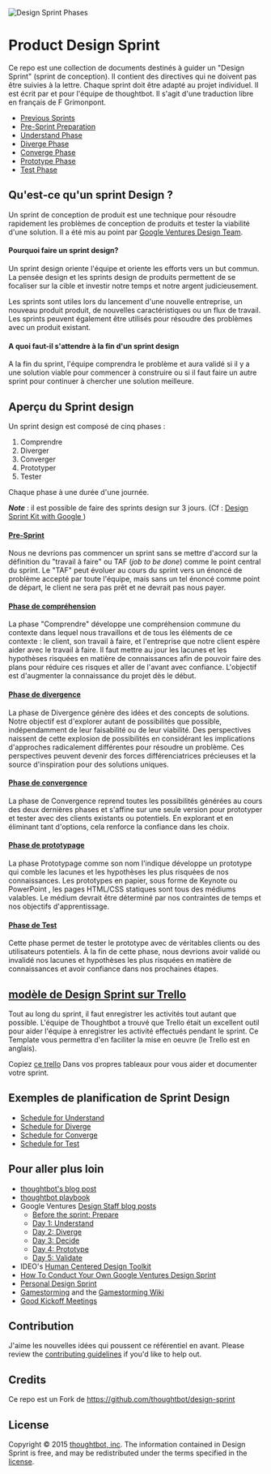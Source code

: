 ![Design Sprint Phases](/images/phases.png?raw=true "Design Sprint Phases")

# Product Design Sprint

Ce repo est une collection de documents destinés à guider un "Design Sprint" (sprint de conception). Il contient des directives qui ne doivent pas être suivies à la lettre. Chaque sprint doit être adapté au projet individuel. Il est écrit par et pour l'équipe de thoughtbot. Il s'agit d'une traduction libre en français de F Grimonpont.

* [Previous Sprints](Previous-Sprints)
* [Pre-Sprint Preparation](0-Pre-Sprint)
* [Understand Phase](1-Understand)
* [Diverge Phase](2-Diverge)
* [Converge Phase](3-Converge)
* [Prototype Phase](4-Prototype)
* [Test Phase](5-Test)

## Qu'est-ce qu'un sprint Design ?

Un sprint de conception de produit est une technique pour
résoudre rapidement les problèmes de conception de produits
et tester la viabilité d'une solution.
Il a été mis au point par
[Google Ventures Design
Team](http://www.designstaff.org/articles/product-design-sprint-2012-10-02.html).

#### Pourquoi faire un sprint design?

Un sprint design oriente l'équipe et oriente les efforts vers un but commun.
La pensée design et les sprints design de produits permettent de se focaliser sur la cible et investir notre temps et notre argent judicieusement.

Les sprints sont utiles lors du lancement d'une nouvelle entreprise, un nouveau produit produit, de nouvelles caractéristiques  ou un flux de travail.
Les sprints peuvent également être utilisés pour résoudre des problèmes avec un produit existant.



#### A quoi faut-il s'attendre à la fin d'un sprint design 

A la fin du sprint, l'équipe comprendra le problème et aura validé si il y a  une solution viable pour commencer à construire ou si il faut faire un autre sprint pour continuer à chercher une solution meilleure.


## Aperçu du Sprint design

Un sprint design est composé de cinq phases : 

 1. Comprendre 
 2. Diverger
 3. Converger
 4. Prototyper
 5. Tester


Chaque phase à une durée d'une journée.

***Note*** : il est possible de faire des sprints design sur 3 jours. (Cf : [Design Sprint Kit with Google ](https://designsprintkit.withgoogle.com/introduction/overview ))

#### [Pre-Sprint](0-Pre-Sprint)

Nous ne devrions pas commencer un sprint sans se mettre d'accord sur la définition du "travail à faire" ou TAF (*job to be done*) comme le point central du sprint.
Le "TAF" peut évoluer au cours du sprint vers un énoncé de problème accepté par toute l'équipe, mais sans un tel énoncé comme point de départ, le client ne sera pas prêt et ne devrait pas nous payer.


#### [Phase de compréhension](1-Understand)

La phase "Comprendre" développe une compréhension commune du contexte dans lequel nous travaillons et de tous les éléments de ce contexte :
le client,
son travail à faire,
et l'entreprise que notre client espère aider avec le travail à faire.
Il faut mettre au jour les lacunes et les hypothèses risquées en matière de connaissances afin de pouvoir faire des plans pour réduire ces risques et aller de l'avant avec confiance. L'objectif est d'augmenter la connaissance du projet dès le début.



#### [Phase de divergence ](2-Diverge)

La phase de Divergence génère des idées et des concepts de solutions.
Notre objectif est d'explorer autant de possibilités que possible, indépendamment de leur faisabilité ou de leur viabilité.
Des perspectives naissent de cette explosion de possibilités en considérant les implications d'approches radicalement différentes pour résoudre un problème.
Ces perspectives peuvent devenir des forces différenciatrices précieuses et la source d'inspiration pour des solutions uniques.


#### [Phase de convergence](3-Converge)

La phase de Convergence reprend toutes les possibilités générées au cours des deux dernières phases et s'affine sur une seule version pour prototyper et tester avec des clients existants ou potentiels.
En explorant et en éliminant tant d'options, cela renforce la confiance dans les choix.

#### [Phase de prototypage](4-Prototype)

La phase Prototypage comme son nom l'indique développe un prototype qui comble les lacunes et les hypothèses les plus risquées de nos connaissances. 
Les prototypes en papier, sous forme de Keynote ou PowerPoint , les pages HTML/CSS statiques sont tous des médiums valables.
Le médium devrait être déterminé par nos contraintes de temps et nos objectifs d'apprentissage.

#### [Phase de Test](5-Test)

Cette phase permet de tester le prototype avec de véritables clients ou des utilisateurs potentiels.
À la fin de cette phase, nous devrions avoir validé ou invalidé nos lacunes et hypothèses les plus risquées en matière de connaissances et avoir confiance dans nos prochaines étapes.

## [modèle de Design Sprint sur Trello](https://trello.com/b/lMmuSlkP/public-design-sprint-template)

Tout au long du sprint, il faut enregistrer les activités tout autant que possible.
L'équipe de Thoughtbot a trouvé que Trello était un excellent outil pour aider l'équipe à enregistrer les activité effectués pendant le sprint. Ce Template vous  permettra d'en faciliter la mise en oeuvre (le Trello est en anglais).

Copiez [ce trello](https://trello.com/b/lMmuSlkP/public-design-sprint-template)
Dans vos propres tableaux pour vous aider et documenter votre sprint.


## Exemples de planification de Sprint Design

* [Schedule for Understand](1-Understand/Schedule.md)
* [Schedule for Diverge](2-Diverge/Schedule.md)
* [Schedule for Converge](3-Converge/Schedule.md)
* [Schedule for Test](5-Test/Schedule.md)

## Pour aller plus loin

* [thoughtbot's blog post](http://robots.thoughtbot.com/the-product-design-sprint)
* [thoughtbot playbook](https://thoughtbot.com/playbook/product-design-sprint/introduction)
* Google Ventures [Design Staff blog posts](http://www.designstaff.org/articles/product-design-sprint-2012-10-02.html)
  * [Before the sprint: Prepare](http://www.designstaff.org/articles/product-design-sprint-2-2012-10-09.html)
  * [Day 1: Understand](http://www.designstaff.org/articles/product-design-sprint-day-1-understand-2012-10-16.html)
  * [Day 2: Diverge](http://www.designstaff.org/articles/product-design-sprint-day-2-diverge-2012-10-26.html)
  * [Day 3: Decide](http://www.designstaff.org/articles/product-design-sprint-day-3-decide-2012-11-20.html)
  * [Day 4: Prototype](http://www.designstaff.org/articles/product-design-sprint-day-4-prototype-2013-01-07.html)
  * [Day 5: Validate](http://www.designstaff.org/articles/product-design-sprint-day-5-validate-2013-03-07.html)
* IDEO's [Human Centered Design Toolkit](http://www.ideo.com/work/human-centered-design-toolkit/)
* [How To Conduct Your Own Google Ventures Design Sprint](http://www.fastcodesign.com/1672887/how-to-conduct-your-own-google-design-sprint)
* [Personal Design Sprint](http://franciscortez.com/design-sprint/)
* [Gamestorming](http://www.amazon.com/Gamestorming-Playbook-Innovators-Rulebreakers-Changemakers/dp/0596804172) and the [Gamestorming Wiki](http://www.gamestorming.com/the-wiki/)
* [Good Kickoff Meetings](http://goodkickoffmeetings.com/)

## Contribution

J'aime les nouvelles idées qui poussent ce référentiel en avant.
 Please review the [contributing guidelines](CONTRIBUTING.md) if you'd like to help out.

## Credits

Ce repo est un Fork de https://github.com/thoughtbot/design-sprint

## License

Copyright © 2015 [thoughtbot, inc](http://thoughtbot.com).
The information contained in Design Sprint is free,
and may be redistributed under the terms specified in the
[license](LICENSE.md).
<!--stackedit_data:
eyJoaXN0b3J5IjpbMTM4NTUyMjEzLDI5MzExMDc0XX0=
-->